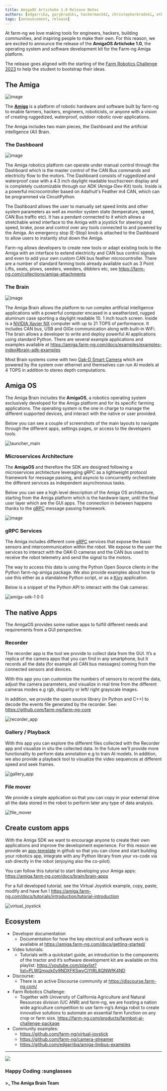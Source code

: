 ```yaml
---
title: AmigaOS Artichoke 1.0 Release Notes
authors: [edgarriba, garybradski, hackerman342, christopherbradski, ethanrublee]
tags: [announcement, release]
---
```


At farm-ng we love making tools for engineers, hackers, building
communities, and inspiring people to make their own. For this
reason, we are excited to announce the release of the
**AmigaOS Artichoke 1.0**, the operating system and software
development kit for the Farm-ng Amiga platform.

The release goes aligned with the starting of the
[Farm Robotics Challenge 2023](https://farmbot.ai/) to help the
student to bootstrap their ideas.

## The Amiga

![image](https://user-images.githubusercontent.com/53625197/187559379-b7b8fcf3-5fe7-4e14-aa47-fa0022f3801b.JPG)

The [**Amiga**](https://farm-ng.com/products/la-maquina-amiga) is
a platform of robotic hardware and software built by farm-ng to
enable farmers, hackers, engineers, roboticists, or anyone with a
vision of creating ruggedized, waterproof, outdoor robotic rover
applications.

The Amiga includes two main pieces, the Dashboard and the
artificial intelligence (AI) Brain.

### The Dashboard

![image](https://user-images.githubusercontent.com/11846963/186734463-aa149b3a-7510-4d5a-99ea-f9a8a96775d2.jpg)

The Amiga robotics platform can operate under manual control
through the Dashboard which is the master control of the CAN Bus
commands and electricity flow to the motors. The Dashboard
consists of ruggedized and waterproof case with a 4.3 inch
daylight readable touchscreen display and is completely
customizable through our ADK (Amiga-Dev-Kit) tools. Inside is a
powerful microcontroller based on Adafruit's Feather m4 CAN,
which can be programmed via CircuitPython.

The Dashboard allows the user to manually set speed limits and
other system parameters as well as monitor system state
(temperature, speed, CAN Bus traffic etc). It has a pendant
connected to it which allows a stretchable wired interface to the
Amiga with a joystick for steering and speed, brake, pose and
control over any tools connected to and powered by the Amiga. An
emergency stop (E-Stop) knob is attached to the Dashboard to
allow users to instantly shut down the Amiga.

Farm-ng allows developers to create new tools or adapt existing
tools to the Amiga with an interface to extend electricity and
CAN bus control signals and even to add your own custom CAN bus
feather microcontroller. There are a number of standard farming
tools already available such as 3 Point Lifts, seats, plows,
seeders, weeders, dibblers etc,
see <https://farm-ng.com/collections/amiga-attachments>

### The Brain

![image](https://cdn.shopify.com/s/files/1/0634/0241/0211/products/Brain-front.png?v=1674003215)

The Amiga Brain allows the platform to run complex artificial
intelligence applications with a powerful computer encased in a
weatherized, rugged aluminum case sporting a daylight readable 10.
1 inch touch screen. Inside is a
[NVIDIA Xavier NX](https://www.nvidia.com/en-us/autonomous-machines/embedded-systems/jetson-xavier-nx/)
computer with up to 21 TOPS of performance. It includes CAN bus,
USB and GIGe communication along with built-in WiFi. The brain
allows a developer to write and deploy powerful AI applications
using standard Python. There are several example applications and
examples available at
<https://amiga.farm-ng.com/docs/examples/examples-index#brain-adk-examples>

Most Brain systems come with two
[Oak-D Smart Camera](https://farm-ng.com/products/amiga-smart-camera-kit)
which are powered by the system over ethernet and themselves can
run AI models at 4 TOPS in addition to stereo depth computations.

## Amiga OS

The Amiga Brain includes the **AmigaOS**, a robotics operating
system exclusively developed for the Amiga platform and for its
specific farming applications. The operating system is the one in
charge to manage the different supported devices, and interact
with the native or user provided.

Below you can see a couple of screenshots of the main layouts to
navigate through the different apps, settings pages, or access to
the developers tools.

![launcher_main](https://user-images.githubusercontent.com/5157099/219821743-fc500b20-591b-4f93-8d26-fa5a536fd0c3.png)

### Microservices Architecture

The **AmigaOS** and therefore the SDK are designed following a
microservices architecture leveraging gRPC as a lightweight
protocol framework for message passing, and asyncio to
concurrently orchestrate the different services as independent
asynchronous tasks.

Below you can see a high level description of the Amiga OS
architecture, starting from the Amiga platform which is the
hardware layer, until the final user layer which are the GUI
apps. The connection in between happens thanks to the
[gRPC](https://grpc.io/) message passing framework.

![image](https://user-images.githubusercontent.com/5157099/219821793-fa1eec88-35c6-43fd-bcc2-dafe2a961366.png)

### gRPC Services

The Amiga includes different core [gRPC](https://grpc.io/)
services that expose the basic sensors and intercommunication
within the robot. We expose to the user the services to interact
with the OAK-D cameras and the CAN bus used to receive the robot
telemetry and send the signal to the motors.

The way to access this data is using the Python Open Source
clients in the Python farm-ng-amiga package. We also provide
examples about how to use this either as a standalone Python
script, or as a [Kivy](https://kivy.org/) application.

Below is a snippet of the Python API to interact with the Oak
cameras:

![amiga-sdk-1 0 0](https://user-images.githubusercontent.com/5157099/219821830-ebe221b7-c550-4f6c-8fab-2bbb7706806e.png)

## The native Apps

The AmigaOS provides some native apps to fulfill different needs
and requirements from a GUI perspective.

### Recorder

The recorder app is the tool we provide to collect data from the
GUI. It’s a replica of the camera apps that you can find in any
smartphone, but it records all the data (for example all CAN bus
messages) coming from the connected sensors and devices.

With this app you can customize the numbers of sensors to record
the data, adjust the camera parameters, and visualize in real
time from the different cameras modes e.g rgb, disparity or left/
right grayscale images.

In addition, we provide the open source library
(in Python and C++)
to decode the events file generated by the recorder. See:
<https://github.com/farm-ng/farm-ng-core>

![recorder_app](https://user-images.githubusercontent.com/5157099/219821846-386dd217-cf1f-43ee-becd-85ee5c3e2f9a.png)

### Gallery / Playback

With this app you can explore the different files collected with
the Recorder app and visualize in situ the collected data. In the
future we’ll provide more functionality to perform data
annotation e.g to train AI models. In addition, we also provide a
playback tool to visualize the video sequences at different speed
and seek frames.

![gallery_app](https://user-images.githubusercontent.com/5157099/219821855-b47b9465-f648-4ed5-b44d-deaca2517f0e.png)

### File mover

We provide a simple application so that you can copy in your
external drive all the data stored in the robot to perform later
any type of data analysis.

![file_mover](https://user-images.githubusercontent.com/5157099/219821868-d7f88168-0ffe-4eff-b4dd-1dfcd0cc71ba.png)

## Create custom apps

With the Amiga SDK we want to encourage anyone to create their
own applications and improve the development experience. For this
reason we provide an
[app-template](https://github.com/farm-ng/amiga-app-template) in
github so that you can clone and start building your robotics
app, integrate with any Python library from your vs-code via ssh
directly in the robot (enjoying also the co-pilot).

You can follow this tutorial to start developing your Amiga apps:
<https://amiga.farm-ng.com/docs/brain/brain-apps>

For a full developed tutorial, see the Virtual Joystick example,
copy, paste, modify and have fun !
<https://amiga.farm-ng.com/docs/tutorials/introduction/tutorial-introduction>

![virtual_joystick](https://user-images.githubusercontent.com/5157099/219821890-4c4478ed-374e-4213-819f-d67b78d1a4ea.png)

## Ecosystem

* Developer documentation
  * Documentation for how the key electrical and software work is
  available at <https://amiga.farm-ng.com/docs/getting-started/>
* Video tutorials:
  * Tutorials with a quickstart guide, an introduction to the
  components of the tractor and it’s software development kit are
  available on this playlist:
  <https://youtube.com/playlist?list=PLWQmpzk0y9NDXFKSwvCjYtRL8QNWfK4ND>
* Discourse:
  * There is an active Discourse community at
  <https://discourse.farm-ng.com/>
* Farm Robotics Challenge:
  * Together with University of California Agriculture and
  Natural Resources division (UC ANR) and farm-ng, we are hosting
  a nation wide agriculture competition to use farm-ng’s Amiga
  robot to create innovative solutions to automate an essential
  farm function on any crop or farm size.
  <https://farm-ng.com/products/farmbot-ai-challenge-package>
* Community examples:
  * <https://github.com/farm-ng/virtual-joystick>
  * <https://github.com/farm-ng/camera-streamer>
  * <https://github.com/edgarriba/amiga-limbus-examples>

---

<img src="https://user-images.githubusercontent.com/5157099/219821724-69dfc97d-17fc-4a08-933a-e6fb2446495e.jpg"/>

### Happy Coding :sunglasses

#### >_ The Amiga Brain Team
